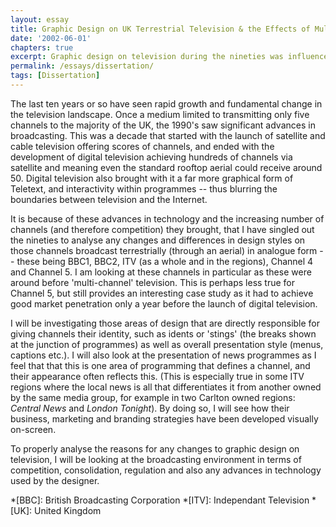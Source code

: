 ```yaml
---
layout: essay
title: Graphic Design on UK Terrestrial Television & the Effects of Multi-Channel Growth
date: '2002-06-01'
chapters: true
excerpt: Graphic design on television during the nineties was influenced by the launch of hundreds of new channels. The growth of multi-channel television had most effect on terrestrial broadcasters, who for years had very little competition, but now faced having to re-invent themselves. Graphic design played a key role with the creation of visual devices that would maintain channel audiences, and a key strategy was branding.
permalink: /essays/dissertation/
tags: [Dissertation]
---
```

The last ten years or so have seen rapid growth and fundamental change in the television landscape. Once a medium limited to transmitting only five channels to the majority of the UK, the 1990's saw significant advances in broadcasting. This was a decade that started with the launch of satellite and cable television offering scores of channels, and ended with the development of digital television achieving hundreds of channels via satellite and meaning even the standard rooftop aerial could receive around 50. Digital television also brought with it a far more graphical form of Teletext, and interactivity within programmes -- thus blurring the boundaries between television and the Internet.

It is because of these advances in technology and the increasing number of channels (and therefore competition) they brought, that I have singled out the nineties to analyse any changes and differences in design styles on those channels broadcast terrestrially (through an aerial) in analogue form -- these being BBC1, BBC2, ITV (as a whole and in the regions), Channel 4 and Channel 5. I am looking at these channels in particular as these were around before 'multi-channel' television. This is perhaps less true for Channel 5, but still provides an interesting case study as it had to achieve good market penetration only a year before the launch of digital television.

I will be investigating those areas of design that are directly responsible for giving channels their identity, such as idents or 'stings' (the breaks shown at the junction of programmes) as well as overall presentation style (menus, captions etc.). I will also look at the presentation of news programmes as I feel that that this is one area of programming that defines a channel, and their appearance often reflects this. (This is especially true in some ITV regions where the local news is all that differentiates it from another owned by the same media group, for example in two Carlton owned regions: <cite>Central News</cite> and <cite>London Tonight</cite>). By doing so, I will see how their business, marketing and branding strategies have been developed visually on-screen.

To properly analyse the reasons for any changes to graphic design on television, I will be looking at the broadcasting environment in terms of competition, consolidation, regulation and also any advances in technology used by the designer.

*[BBC]: British Broadcasting Corporation
*[ITV]: Independant Television
*[UK]: United Kingdom
